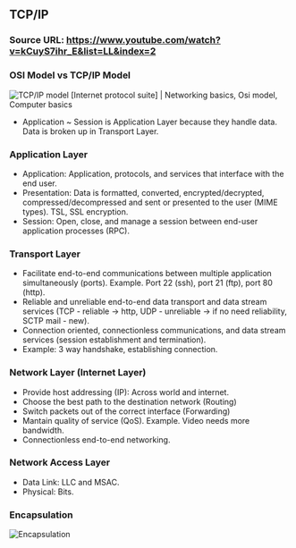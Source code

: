 ## TCP/IP

### Source URL: https://www.youtube.com/watch?v=kCuyS7ihr_E&list=LL&index=2

### OSI Model vs TCP/IP Model
![TCP/IP model [Internet protocol suite] | Networking basics, Osi model,  Computer basics](https://i.pinimg.com/originals/5d/c8/20/5dc8209ec5c3ede7470f8763b5bb1907.gif)
- Application ~ Session is Application Layer because they handle data. Data is broken up in Transport Layer.

### Application Layer
- Application: Application, protocols, and services that interface with the end user.
- Presentation: Data is formatted, converted, encrypted/decrypted, compressed/decompressed and sent or presented to the user (MIME types). TSL, SSL encryption.
- Session: Open, close, and manage a session between end-user application processes (RPC). 

### Transport Layer
- Facilitate end-to-end communications between multiple application simultaneously (ports). Example. Port 22 (ssh), port 21 (ftp), port 80 (http).
- Reliable and unreliable end-to-end data transport and data stream services (TCP - reliable -> http, UDP - unreliable -> if no need reliability, SCTP mail - new).
- Connection oriented, connectionless communications, and data stream services (session establishment and termination).
- Example: 3 way handshake, establishing connection.

### Network Layer (Internet Layer)
- Provide host addressing (IP): Across world and internet.
- Choose the best path to the destination network (Routing)
- Switch packets out of the correct interface (Forwarding)
- Mantain quality of service (QoS). Example. Video needs more bandwidth.
- Connectionless end-to-end networking.

### Network Access Layer
- Data Link: LLC and MSAC.
- Physical: Bits.

### Encapsulation
![Encapsulation](https://i.ibb.co/XymwfsS/Screen-Shot-2020-11-18-at-17-57-28.png)
<!--stackedit_data:
eyJoaXN0b3J5IjpbMTg2OTk2MTU1NSwtMTQ1NzU3NzMzXX0=
-->